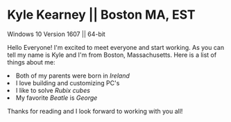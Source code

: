 # Kyle Kearney || Boston MA, EST
Windows 10 Version 1607 || 64-bit

Hello Everyone! I'm excited to meet everyone and start working.
As you can tell my name is Kyle and I'm from Boston, Massachusetts. 
Here is a list of things about me:
<li>Both of my parents were born in <em>Ireland</em><li>I love building and customizing PC's<li>I like to solve <em>Rubix cubes</em>
<li>My favorite <em>Beatle</em> is <em>George</em></li>


Thanks for reading and I look forward to working with you all!

